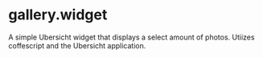 # gallery.widget
 A simple Ubersicht widget that displays a select amount of photos. Utiizes coffescript and the Ubersicht application.
